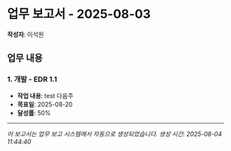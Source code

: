 # 업무 보고서 - 2025-08-03

**작성자**: 이석원

## 업무 내용

### 1. 개발 - EDR 1.1

- **작업 내용**: test 다음주
- **목표일**: 2025-08-20
- **달성률**: 50%

---

*이 보고서는 업무 보고 시스템에서 자동으로 생성되었습니다.*
*생성 시간: 2025-08-04 11:44:40*

